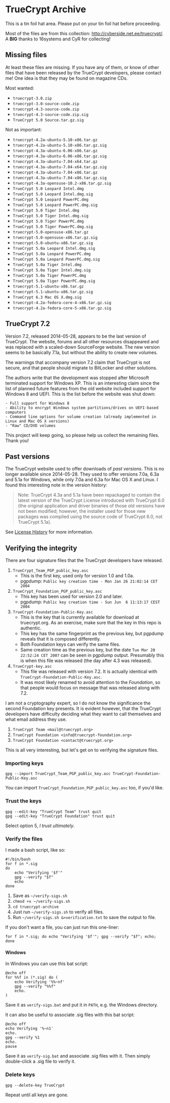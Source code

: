 # TrueCrypt Archive

This is a tin foil hat area. Please put on your tin foil hat before proceeding.

Most of the files are from this collection: http://cyberside.net.ee/truecrypt/. A **BIG** thanks to 16systems and CyR for collecting!


## Missing files

At least these files are missing. If you have any of them, or know of other files that have been released by the TrueCrypt developers, please contact me! One idea is that they may be found on magazine CDs.

Most wanted:

* `truecrypt-3.0.zip`
* `truecrypt-3.0-source-code.zip`
* `truecrypt-4.3-source-code.zip`
* `truecrypt-4.3-source-code.zip.sig`
* `TrueCrypt 5.0 Source.tar.gz.sig`

Not as important:

* `truecrypt-4.2a-ubuntu-5.10-x86.tar.gz`
* `truecrypt-4.2a-ubuntu-5.10-x86.tar.gz.sig`
* `truecrypt-4.3a-ubuntu-6.06-x86.tar.gz`
* `truecrypt-4.3a-ubuntu-6.06-x86.tar.gz.sig`
* `truecrypt-4.3a-ubuntu-7.04-x64.tar.gz`
* `truecrypt-4.3a-ubuntu-7.04-x64.tar.gz.sig`
* `truecrypt-4.3a-ubuntu-7.04-x86.tar.gz`
* `truecrypt-4.3a-ubuntu-7.04-x86.tar.gz.sig`
* `truecrypt-4.3a-opensuse-10.2-x86.tar.gz.sig`
* `TrueCrypt 5.0 Leopard Intel.dmg`
* `TrueCrypt 5.0 Leopard Intel.dmg.sig`
* `TrueCrypt 5.0 Leopard PowerPC.dmg`
* `TrueCrypt 5.0 Leopard PowerPC.dmg.sig`
* `TrueCrypt 5.0 Tiger Intel.dmg`
* `TrueCrypt 5.0 Tiger Intel.dmg.sig`
* `TrueCrypt 5.0 Tiger PowerPC.dmg`
* `TrueCrypt 5.0 Tiger PowerPC.dmg.sig`
* `truecrypt-5.0-opensuse-x86.tar.gz`
* `truecrypt-5.0-opensuse-x86.tar.gz.sig`
* `truecrypt-5.0-ubuntu-x86.tar.gz.sig`
* `TrueCrypt 5.0a Leopard Intel.dmg.sig`
* `TrueCrypt 5.0a Leopard PowerPC.dmg`
* `TrueCrypt 5.0a Leopard PowerPC.dmg.sig`
* `TrueCrypt 5.0a Tiger Intel.dmg`
* `TrueCrypt 5.0a Tiger Intel.dmg.sig`
* `TrueCrypt 5.0a Tiger PowerPC.dmg`
* `TrueCrypt 5.0a Tiger PowerPC.dmg.sig`
* `truecrypt-5.1-ubuntu-x86.tar.gz`
* `truecrypt-5.1-ubuntu-x86.tar.gz.sig`
* `TrueCrypt 6.3 Mac OS X.dmg.sig`
* `truecrypt-4.2a-fedora-core-4-x86.tar.gz.sig`
* `truecrypt-4.2a-fedora-core-5-x86.tar.gz.sig`


## TrueCrypt 7.2

Version 7.2, released 2014-05-28, appears to be the last version of TrueCrypt. The website, forums and all other resources disappeared and was replaced with a scaled-down SourceForge website. The new version seems to be basically 7.1a, but without the ability to create new volumes.

The warnings that accompany version 7.2 claim that TrueCrypt is not secure, and that people should migrate to BitLocker and other solutions.

The authors write that the development was stopped after Microsoft terminated support for Windows XP. This is an interesting claim since the list of planned future features from the old website included support for Windows 8 and UEFI. This is the list before the website was shut down:
```
- Full support for Windows 8
- Ability to encrypt Windows system partitions/drives on UEFI-based computers
- Command line options for volume creation (already implemented in Linux and Mac OS X versions)
- "Raw" CD/DVD volumes
```

This project will keep going, so please help us collect the remaining files. Thank you!


## Past versions

The TrueCrypt website used to offer downloads of _past versions_. This is no longer available since 2014-05-28. They used to offer versions 7.0a, 6.3a and 5.1a for Windows, while only 7.0a and 6.3a for Mac OS X and Linux. I found this interesting note in the version history:

> Note: TrueCrypt 4.3a and 5.1a have been repackaged to contain the latest version of the TrueCrypt License introduced with TrueCrypt 6.0 (the original application and driver binaries of those old versions have not been modified; however, the installer used for those new packages was compiled using the source code of TrueCrypt 6.0, not TrueCrypt 5.1a).

See [License History](doc/License-History.md) for more information.


## Verifying the integrity

There are four signature files that the TrueCrypt developers have released.

1. `TrueCrypt_Team_PGP_public_key.asc`
    * This is the first key, used only for version 1.0 and 1.0a.
    * pgpdump: `Public key creation time - Mon Jan 26 21:02:14 CET 2004`
2. `TrueCrypt_Foundation_PGP_public_key.asc`
    * This key has been used for version 2.0 and later.
    * pgpdump: `Public key creation time - Sun Jun  6 11:13:17 CEST 2004`
3. `TrueCrypt-Foundation-Public-Key.asc`
    * This is the key that is currently available for download at truecrypt.org. As an exercise, make sure that the key in this repo is authentic.
    * This key has the same fingerprint as the previous key, but pgpdump reveals that it is composed differently.
    * Both Foundation keys can verify the same files.
    * Same creation time as the previous key, but the date `Tue Mar 20 22:52:24 CET 2007` can be seen in pgpdump output. Presumably this is when this file was released (the day after 4.3 was released).
4. `TrueCrypt-key.asc` 
    * This file was released with version 7.2. It is actually identical with `TrueCrypt-Foundation-Public-Key.asc`.
    * It was most likely renamed to avoid attention to the _Foundation_, so that people would focus on message that was released along with 7.2.

I am not a cryptography expert, so I do not know the significance the second Foundation key presents. It is evident however, that the TrueCrypt developers have difficulty deciding what they want to call themselves and what email address they use.

1. `TrueCrypt Team <mail@truecrypt.org>`
2. `TrueCrypt Foundation <info@truecrypt-foundation.org>`
3. `TrueCrypt Foundation <contact@truecrypt.org>`

This is all very interesting, but let's get on to verifying the signature files.


### Importing keys

```
gpg --import TrueCrypt_Team_PGP_public_key.asc TrueCrypt-Foundation-Public-Key.asc
```

You can import `TrueCrypt_Foundation_PGP_public_key.asc` too, if you'd like.


### Trust the keys

```
gpg --edit-key "TrueCrypt Team" trust quit
gpg --edit-key "TrueCrypt Foundation" trust quit
```

Select option 5, _I trust ultimately_.


### Verify the files

I made a bash script, like so:

```
#!/bin/bash
for f in *.sig
do
    echo "Verifying '$f'"
    gpg --verify "$f"
    echo
done
```
1. Save as `~/verify-sigs.sh`
2. `chmod +x ~/verify-sigs.sh`
3. `cd truecrypt-archive`
4. Just run `~/verify-sigs.sh` to verify all files.
5. Run `~/verify-sigs.sh &>verification.txt` to save the output to file.

If you don't want a file, you can just run this one-liner:
```
for f in *.sig; do echo "Verifying '$f'"; gpg --verify "$f"; echo; done
```

#### Windows

In Windows you can use this bat script:
```
@echo off
for %%f in (*.sig) do (
    echo Verifying '%%~nf'
    gpg --verify "%%f"
    echo.
)
```
Save it as `verify-sigs.bat` and put it in `PATH`, e.g. the Windows directory.

It can also be useful to associate .sig files with this bat script:
```
@echo off
echo Verifying '%~n1'
echo.
gpg --verify %1
echo.
pause
```
Save it as `verify-sig.bat` and associate .sig files with it. Then simply double-click a .sig file to verify it.


### Delete keys

```
gpg --delete-key TrueCrypt
```

Repeat until all keys are gone.
